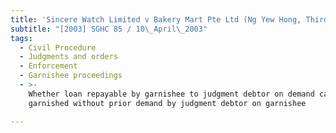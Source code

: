 ```yaml
---
title: 'Sincere Watch Limited v Bakery Mart Pte Ltd (Ng Yew Hong, Third Party)'
subtitle: "[2003] SGHC 85 / 10\_April\_2003"
tags:
  - Civil Procedure
  - Judgments and orders
  - Enforcement
  - Garnishee proceedings
  - >-
    Whether loan repayable by garnishee to judgment debtor on demand can be
    garnished without prior demand by judgment debtor on garnishee

---
```


